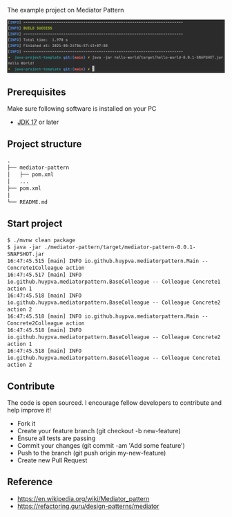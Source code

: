 The example project on Mediator Pattern

<div align="center">
    <img src="./assets/images/hello_world.png"/>
</div>

## Prerequisites
Make sure following software is installed on your PC
- [JDK 17](https://www.oracle.com/java/technologies/downloads/#java17) or later

## Project structure
```
.
├── mediator-pattern
│   ├── pom.xml
│   ...
├── pom.xml
|
└── README.md
```

## Start project

```shell
$ ./mvnw clean package
$ java -jar ./mediator-pattern/target/mediator-pattern-0.0.1-SNAPSHOT.jar
16:47:45.515 [main] INFO io.github.huypva.mediatorpattern.Main -- Concrete1Colleague action
16:47:45.517 [main] INFO io.github.huypva.mediatorpattern.BaseColleague -- Colleague Concrete1 action 1
16:47:45.518 [main] INFO io.github.huypva.mediatorpattern.BaseColleague -- Colleague Concrete2 action 2
16:47:45.518 [main] INFO io.github.huypva.mediatorpattern.Main -- Concrete2Colleague action
16:47:45.518 [main] INFO io.github.huypva.mediatorpattern.BaseColleague -- Colleague Concrete2 action 1
16:47:45.518 [main] INFO io.github.huypva.mediatorpattern.BaseColleague -- Colleague Concrete1 action 2
```

## Contribute
The code is open sourced. I encourage fellow developers to contribute and help improve it!

- Fork it
- Create your feature branch (git checkout -b new-feature)
- Ensure all tests are passing
- Commit your changes (git commit -am 'Add some feature')
- Push to the branch (git push origin my-new-feature)
- Create new Pull Request

## Reference
- https://en.wikipedia.org/wiki/Mediator_pattern
- https://refactoring.guru/design-patterns/mediator